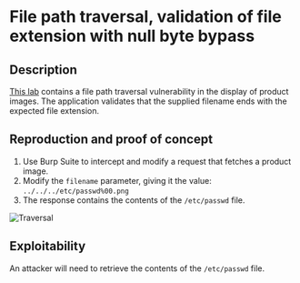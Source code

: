 # File path traversal, validation of file extension with null byte bypass

## Description

[This lab](https://portswigger.net/web-security/file-path-traversal/lab-validate-file-extension-null-byte-bypass) contains a file path traversal vulnerability in the display of product images. The application validates that the supplied filename ends with the expected file extension. 

## Reproduction and proof of concept

1. Use Burp Suite to intercept and modify a request that fetches a product image.
2. Modify the `filename` parameter, giving it the value: `../../../etc/passwd%00.png`
3. The response contains the contents of the `/etc/passwd` file.

![Traversal](/_static/images/traversal6.png)

## Exploitability

An attacker will need to retrieve the contents of the `/etc/passwd` file. 
